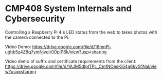 # CMP408 System Internals and Cybersecurity
 Controlling a Raspberry Pi 4's LED states from the web to takes photos with the camera connected to the Pi.

Video Demo: https://drive.google.com/file/d/16mnPj-ughb5z4Z8q7ymNjvelr0OplP6k/view?usp=sharing

Video demo of suffix and certificate requirements from the client: 
https://drive.google.com/file/d/1AJM5dIptTPL_Cm1NOesKi64g6kvG1Nal/view?usp=sharing
